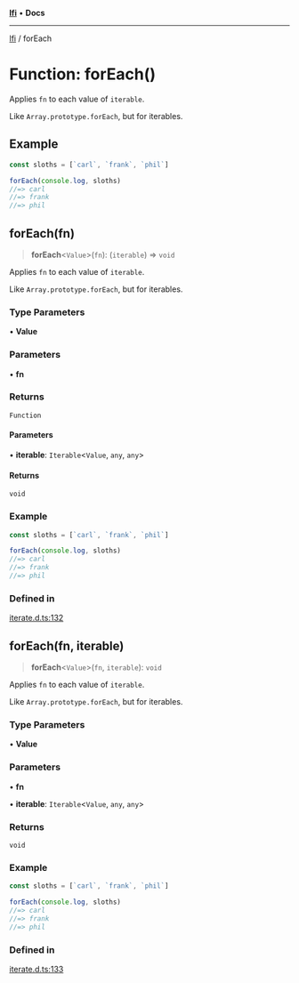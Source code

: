 [**lfi**](../readme.md) • **Docs**

---

[lfi](../globals.md) / forEach

# Function: forEach()

Applies `fn` to each value of `iterable`.

Like `Array.prototype.forEach`, but for iterables.

## Example

```js
const sloths = [`carl`, `frank`, `phil`]

forEach(console.log, sloths)
//=> carl
//=> frank
//=> phil
```

## forEach(fn)

> **forEach**\<`Value`\>(`fn`): (`iterable`) => `void`

Applies `fn` to each value of `iterable`.

Like `Array.prototype.forEach`, but for iterables.

### Type Parameters

• **Value**

### Parameters

• **fn**

### Returns

`Function`

#### Parameters

• **iterable**: `Iterable`\<`Value`, `any`, `any`\>

#### Returns

`void`

### Example

```js
const sloths = [`carl`, `frank`, `phil`]

forEach(console.log, sloths)
//=> carl
//=> frank
//=> phil
```

### Defined in

[iterate.d.ts:132](https://github.com/TomerAberbach/lfi/blob/85d6360ac7d8f71c70f308d2ace5bc2aa99ab03d/src/operations/iterate.d.ts#L132)

## forEach(fn, iterable)

> **forEach**\<`Value`\>(`fn`, `iterable`): `void`

Applies `fn` to each value of `iterable`.

Like `Array.prototype.forEach`, but for iterables.

### Type Parameters

• **Value**

### Parameters

• **fn**

• **iterable**: `Iterable`\<`Value`, `any`, `any`\>

### Returns

`void`

### Example

```js
const sloths = [`carl`, `frank`, `phil`]

forEach(console.log, sloths)
//=> carl
//=> frank
//=> phil
```

### Defined in

[iterate.d.ts:133](https://github.com/TomerAberbach/lfi/blob/85d6360ac7d8f71c70f308d2ace5bc2aa99ab03d/src/operations/iterate.d.ts#L133)
